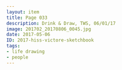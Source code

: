 ```yaml
---
layout: item
title: Page 033
description: Drink & Draw, TWS, 06/01/17
image: 201702_20170806_0045.jpg
date: 2017-05-06
ID: 2017-hiss-victore-sketchbook
tags: 
- life drawing 
- people
---
```

